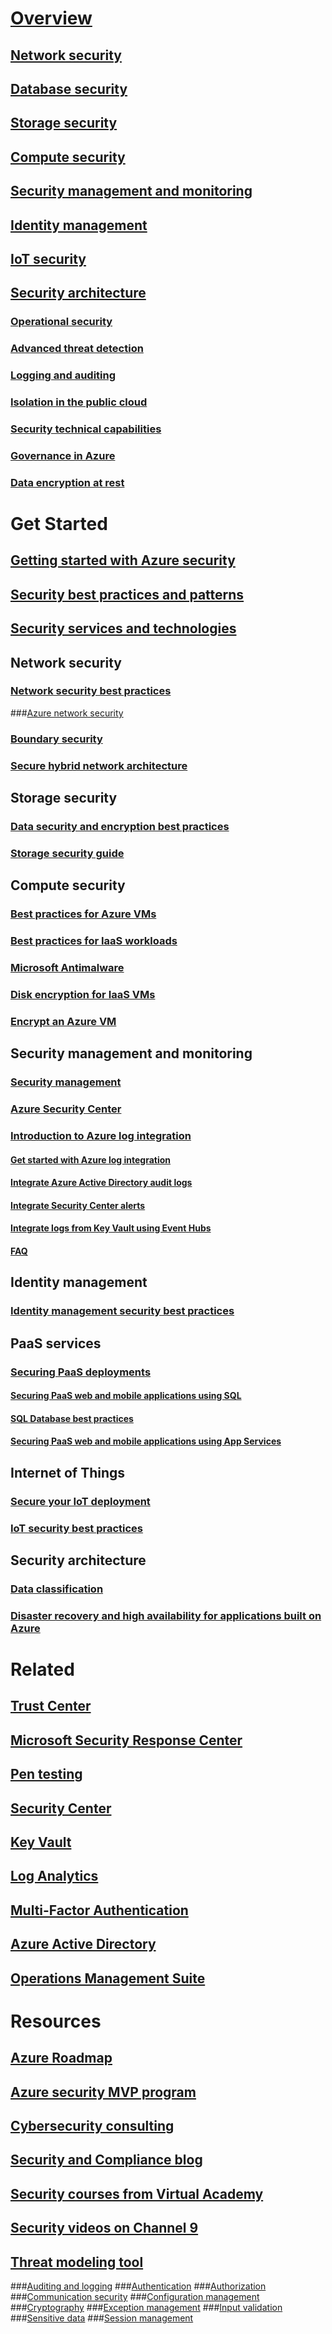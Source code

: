 # [Overview](azure-security.md)
## [Network security](security-network-overview.md)
## [Database security](azure-database-security-overview.md)
## [Storage security](security-storage-overview.md)
## [Compute security](security-virtual-machines-overview.md)
## [Security management and monitoring](security-management-and-monitoring-overview.md)
## [Identity management](security-identity-management-overview.md)
## [IoT security](../iot-suite/iot-security-architecture.md#security-in-iot)
## [Security architecture](azure-security-architecture-overview.md)
### [Operational security](azure-operational-security.md)
### [Advanced threat detection](azure-threat-detection.md)
### [Logging and auditing](azure-log-audit.md)
### [Isolation in the public cloud](azure-isolation.md)
### [Security technical capabilities](azure-security-technical-capabilities.md)
### [Governance in Azure](governance-in-azure.md)
### [Data encryption at rest](azure-security-encryption-atrest.md)

# Get Started
## [Getting started with Azure security](azure-security-getting-started.md)
## [Security best practices and patterns](security-best-practices-and-patterns.md)
## [Security services and technologies](azure-security-services-technologies.md)

## Network security
### [Network security best practices](azure-security-network-security-best-practices.md)
###[Azure network security](azure-network-security.md)
### [Boundary security](../best-practices-network-security.md?toc=%2fazure%2fsecurity%2ftoc.json)
### [Secure hybrid network architecture](../guidance/guidance-iaas-ra-secure-vnet-hybrid.md?toc=%2fazure%2fsecurity%2ftoc.json)

## Storage security
### [Data security and encryption best practices](azure-security-data-encryption-best-practices.md)
### [Storage security guide](../storage/storage-security-guide.md?toc=%2fazure%2fsecurity%2ftoc.json)

## Compute security
### [Best practices for Azure VMs](azure-security-best-practices-vms.md)
### [Best practices for IaaS workloads ](azure-security-iaas.md)
### [Microsoft Antimalware](azure-security-antimalware.md)
### [Disk encryption for IaaS VMs](azure-security-disk-encryption.md)
### [Encrypt an Azure VM](../security-center/security-center-disk-encryption.md?toc=%2fazure%2fsecurity%2ftoc.json)

## Security management and monitoring
### [Security management](azure-security-management.md)
### [Azure Security Center](../security-center/security-center-intro.md?toc=%2fazure%2fsecurity%2ftoc.json)
### [Introduction to Azure log integration](security-azure-log-integration-overview.md)
#### [Get started with Azure log integration](security-azure-log-integration-get-started.md)
#### [Integrate Azure Active Directory audit logs](security-azure-log-integration-ad.md)
#### [Integrate Security Center alerts](security-azure-log-integration-security-center.md)
#### [Integrate logs from Key Vault using Event Hubs](security-azure-log-integration-keyvault-eventhub.md)
#### [FAQ](security-azure-log-integration-faq.md)

## Identity management
### [Identity management security best practices](azure-security-identity-management-best-practices.md)

## PaaS services
### [Securing PaaS deployments](security-paas-deployments.md)
#### [Securing PaaS web and mobile applications using SQL](security-paas-applications-using-sql.md)
#### [SQL Database best practices](azure-database-security-best-practices.md)
#### [Securing PaaS web and mobile applications using App Services](security-paas-applications-using-app-services.md)

## Internet of Things
### [Secure your IoT deployment](../iot-suite/iot-suite-security-deployment.md)
### [IoT security best practices](../iot-suite/iot-security-best-practices.md)

## Security architecture
### [Data classification](https://gallery.technet.microsoft.com/Data-Classification-for-51252f03)
### [Disaster recovery and high availability for applications built on Azure](../resiliency/resiliency-disaster-recovery-high-availability-azure-applications.md?toc=%2fazure%2fsecurity%2ftoc.json)

# Related
## [Trust Center](security-microsoft-trust-center.md)
## [Microsoft Security Response Center](azure-security-response-center.md)
## [Pen testing](azure-security-pen-testing.md)
## [Security Center](../security-center/security-center-intro.md?toc=%2fazure%2fsecurity-center%2ftoc.json)
## [Key Vault](../key-vault/key-vault-whatis.md)
## [Log Analytics](../log-analytics/log-analytics-overview.md)
## [Multi-Factor Authentication](../multi-factor-authentication/multi-factor-authentication.md)
## [Azure Active Directory](../active-directory/active-directory-whatis.md)
## [Operations Management Suite](../operations-management-suite/oms-security-getting-started.md)

# Resources
## [Azure Roadmap](https://azure.microsoft.com/roadmap/)
## [Azure security MVP program](azure-security-mvp.md)
## [Cybersecurity consulting](azure-security-cyber-services.md)
## [Security and Compliance blog](http://blogs.msdn.com/b/azuresecurity/)
## [Security courses from Virtual Academy](security-microsoft-virtual-academy.md)
## [Security videos on Channel 9](security-channel-nine.md)
## [Threat modeling tool](azure-security-threat-modeling-tool.md)
###[Auditing and logging](azure-security-threat-modeling-tool-auditing-and-logging.md)
###[Authentication](azure-security-threat-modeling-tool-authentication.md)
###[Authorization](azure-security-threat-modeling-tool-authorization.md)
###[Communication security](azure-security-threat-modeling-tool-communication-security.md)
###[Configuration management](azure-security-threat-modeling-tool-configuration-management.md)
###[Cryptography](azure-security-threat-modeling-tool-cryptography.md)
###[Exception management](azure-security-threat-modeling-tool-exception-management.md)
###[Input validation](azure-security-threat-modeling-tool-input-validation.md)
###[Sensitive data](azure-security-threat-modeling-tool-sensitive-data.md)
###[Session management](azure-security-threat-modeling-tool-session-management.md)
